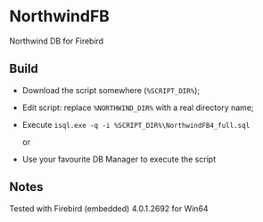 # NorthwindFB

Northwind DB for Firebird

## Build

- Download the script somewhere (`%SCRIPT_DIR%`);
- Edit script: replace `%NORTHWIND_DIR%` with a real directory name;
- Execute `isql.exe -q -i %SCRIPT_DIR%\NorthwindFB4_full.sql`

  or

- Use your favourite DB Manager to execute the script

## Notes

Tested with Firebird (embedded) 4.0.1.2692 for Win64
